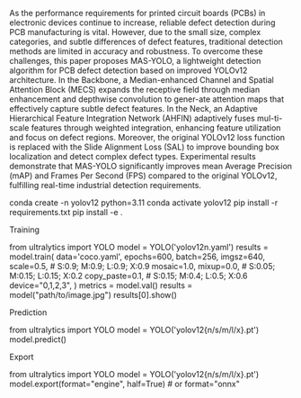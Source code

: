 As the performance requirements for printed circuit boards (PCBs) in electronic devices continue to increase, reliable defect detection during PCB manufacturing is vital. However, due to the small size, complex categories, and subtle differences of defect features, traditional detection methods are limited in accuracy and robustness. To overcome these challenges, this paper proposes MAS-YOLO, a lightweight detection algorithm for PCB defect detection based on improved YOLOv12 architecture. In the Backbone, a Median-enhanced Channel and Spatial Attention Block (MECS) expands the receptive field through median enhancement and depthwise convolution to gener-ate attention maps that effectively capture subtle defect features. In the Neck, an Adaptive Hierarchical Feature Integration Network (AHFIN) adaptively fuses mul-ti-scale features through weighted integration, enhancing feature utilization and focus on defect regions. Moreover, the original YOLOv12 loss function is replaced with the Slide Alignment Loss (SAL) to improve bounding box localization and detect complex defect types. Experimental results demonstrate that MAS-YOLO significantly improves mean Average Precision (mAP) and Frames Per Second (FPS) compared to the original YOLOv12, fulfilling real-time industrial detection requirements.


conda create -n yolov12 python=3.11
conda activate yolov12
pip install -r requirements.txt
pip install -e .

Training

from ultralytics import YOLO
model = YOLO('yolov12n.yaml')
results = model.train(
  data='coco.yaml',
  epochs=600, 
  batch=256, 
  imgsz=640,
  scale=0.5,  # S:0.9; M:0.9; L:0.9; X:0.9
  mosaic=1.0,
  mixup=0.0,  # S:0.05; M:0.15; L:0.15; X:0.2
  copy_paste=0.1,  # S:0.15; M:0.4; L:0.5; X:0.6
  device="0,1,2,3",
)
metrics = model.val()
results = model("path/to/image.jpg")
results[0].show()

Prediction

from ultralytics import YOLO
model = YOLO('yolov12{n/s/m/l/x}.pt')
model.predict()

Export

from ultralytics import YOLO
model = YOLO('yolov12{n/s/m/l/x}.pt')
model.export(format="engine", half=True)  # or format="onnx"




